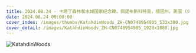 ```yaml
---
title: 2024.08.24 - 卡塔丁森林和水域国家纪念碑，佩诺布斯科特县，缅因州，美国 (© Cavan Images/Alamy Stock Photo)
date: 2024.08.24 00:00:00
cover_index: /images/thumbs/KatahdinWoods_ZH-CN0748954905_533x300.jpg
cover_detail: /images/KatahdinWoods_ZH-CN0748954905_1920x1080.jpg
---
```


![KatahdinWoods](/images/KatahdinWoods_ZH-CN0748954905_1920x1080.jpg)
